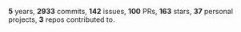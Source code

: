 **5** years, **2933** commits, **142** issues, **100** PRs, **163** stars, **37** personal projects, **3** repos contributed to.
